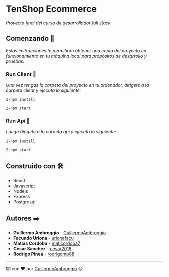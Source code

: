 # TenShop Ecommerce

_Proyecto final del curso de desarrollador full stack_

## Comenzando 🚀

_Estas instrucciones te permitirán obtener una copia del proyecto en funcionamiento en tu máquina local para propósitos de desarrollo y pruebas._

### Run Client :construction_worker:

_Una vez tengas la carpeta del proyecto en tu ordenador, dirigete a la carpeta client y ejecuta lo siguiente:_

```
1-npm install
```

```
2-npm start
```

### Run Api :construction_worker:

_Luego dirigete a la carpeta api y ejecuta lo siguiente:_

```
1-npm install
```

```
2-npm start
```

## Construido con 🛠️

- React
- Javascript
- Nodejs
- Express
- Postgresql

## Autores ✒️

- **Guillermo Ambroggio** - [GuillermoAmbroggio](https://github.com/GuillermoAmbroggio)
- **Facundo Uriona** - [urionafacu](https://github.com/urionafacu)
- **Matias Cordoba** - [maticordoba7](https://github.com/maticordoba7)
- **Cesar Sanchez** - [cesar2016](https://github.com/cesar2016)
- **Rodrigo Pinea** - [rodrigomp88](https://github.com/rodrigomp88)

---

⌨️ con ❤️ por [GuillermoAmbroggio](https://github.com/GuillermoAmbroggio) 😊
